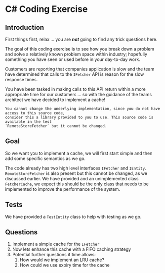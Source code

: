 # C# Coding Exercise

## Introduction

First things first, relax ... you are ***not*** going to find any trick questions here.

The goal of this coding exercise is to see how you break down a problem and solve a relatively
known problem space within industry; hopefully something you have seen or used before in your 
day-to-day work.

Customers are reporting that companies application is slow and the team have determined that 
calls to the `IFetcher` API is reason for the slow response times.

You have been tasked in making calls to this API return within a more appropriate time for our 
customers ... so with the guidance of the teams architect we have decided to implement a cache!

```
You cannot change the underlying implementation, since you do not have access to this source code, 
consider this a library provided to you to use. This source code is available in the test 
`RemoteStoreFetcher` but it cannot be changed.
```

## Goal

So we want you to implement a cache, we will first start simple and then add some specific semantics as we go.

The code already has two high level interfaces `IFetcher` and `IEntity`. `RemoteStoreFetcher` is also present
but this cannot be changed, as we discussed earlier. We have provided and an unimplemented class `FetcherCache`, 
we expect this should be the only class that needs to be implemented to improve the performance of the system. 

## Tests

We have provided a `TestEntity` class to help with testing as we go.

## Questions

1. Implement a simple cache for the `IFetcher`
2. Now lets enhance this cache with a FIFO caching strategy
3. Potential further questions if time allows:
   1. How would we implement an LRU cache?
   2. How could we use expiry time for the cache